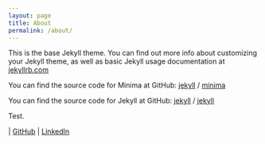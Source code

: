 ```yaml
---
layout: page
title: About
permalink: /about/
---
```


This is the base Jekyll theme. You can find out more info about customizing your Jekyll theme, as well as basic Jekyll usage documentation at [jekyllrb.com](https://jekyllrb.com/)

You can find the source code for Minima at GitHub:
[jekyll][jekyll-organization] /
[minima](https://github.com/jekyll/minima)

You can find the source code for Jekyll at GitHub:
[jekyll][jekyll-organization] /
[jekyll](https://github.com/jekyll/jekyll)


[jekyll-organization]: https://github.com/jekyll

<p>
  Test.
<div class="contact-links content-contact-links">
<!--   <a href="/assets/docs/resume_no_phone_number.pdf"><i class="fa fa-file-text" aria-hidden="true"></i> <span>Resume</span></a> -->
  |
  <a href="https://github.com/JacobKohav"><i class="fa fa-github-square" aria-hidden="true"></i> <span>GitHub</span></a>
<!--   <a href="https://github.com/mrjacobbloom" aria-label="Github" title="Github"><i class="fa fa-github-square" aria-hidden="true"></i></a> -->
  |
  <a href="https://www.linkedin.com/in/jacob-kohav-02598711a//"><i class="fa fa-jsfiddle" aria-hidden="true"></i> <span>LinkedIn</span></a>
</div>
</p>
